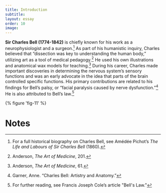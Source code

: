 ```yaml
---
title: Introduction
subtitle:
layout: essay
order: 10
image: 
---
```

**Sir Charles Bell (1774-1842)** is chiefly known for his work as a neurophysiologist and a surgeon.[^1]  As part of his humanistic inquiry, Charles believed that “dissection was key to understanding the human body,” utilizing art as a tool of medical pedagogy.[^2]  He used his own illustrations and anatomical wax models for teaching.[^3]  During his career, Charles made important discoveries in determining the nervous system’s sensory functions and was an early advocate in the idea that parts of the brain controlled specific functions. His primary contributions are related to his findings for Bell’s palsy, or “facial paralysis caused by nerve dysfunction.”[^4]  He is also attributed to Bell’s law.[^5]

{% figure 'fig-11' %}

# Notes

[^1]: For a full historical biography on Charles Bell, see Amédée Pichot’s *The Life and Labours of Sir Charles Bell* (1860).
[^2]: Anderson, *The Art of Medicine*, 201.
[^3]: Anderson, *The Art of Medicine*, 61.
[^4]: Garner, Anne. “Charles Bell: Artistry and Anatomy.”
[^5]: For further reading, see Francis Joseph Cole’s article "Bell's Law."
